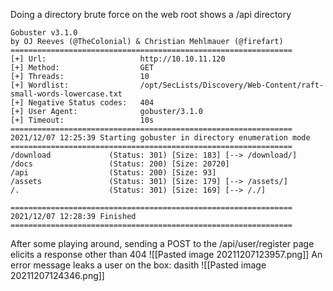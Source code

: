 Doing a directory brute force on the web root shows a /api directory
```===============================================================
Gobuster v3.1.0
by OJ Reeves (@TheColonial) & Christian Mehlmauer (@firefart)
===============================================================
[+] Url:                     http://10.10.11.120
[+] Method:                  GET
[+] Threads:                 10
[+] Wordlist:                /opt/SecLists/Discovery/Web-Content/raft-small-words-lowercase.txt
[+] Negative Status codes:   404
[+] User Agent:              gobuster/3.1.0
[+] Timeout:                 10s
===============================================================
2021/12/07 12:25:39 Starting gobuster in directory enumeration mode
===============================================================
/download             (Status: 301) [Size: 183] [--> /download/]
/docs                 (Status: 200) [Size: 20720]               
/api                  (Status: 200) [Size: 93]                  
/assets               (Status: 301) [Size: 179] [--> /assets/]  
/.                    (Status: 301) [Size: 169] [--> /./]       
                                                                
===============================================================
2021/12/07 12:28:39 Finished
===============================================================
```
After some playing around, sending a POST to the /api/user/register page elicits a response other than 404
![[Pasted image 20211207123957.png]]
An error message leaks a user on the box: dasith
![[Pasted image 20211207124346.png]]